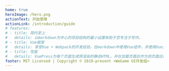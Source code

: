 ```yaml
---
home: true
heroImage: /hero.png
actionText: 开始使用
actionLink: /introduction/guide
# features:
# - title: 简约至上
#   details: 以markdown为中心的项目结构的最小设置有助于您专注于写作。
# - title: Vue框架
#   details: 享受Vue + Webpack的开发经验，在markdown中使用Vue组件，并使用Vue开发自定义主题。
# - title: 性能
#   details: VuePress为每个页面生成预渲染的静态HTML，并在加载页面后作为但页面应用程序运行。
footer: MIT Licensed | Copyright © 2019-present <WeGame UI开发组>
---
```

